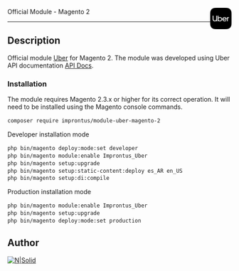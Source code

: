 <img src="./view/adminhtml/web/images/uber_logo_menu.svg" align="right" width="48"> <p>Official Module - Magento 2</p>
<hr>

## Description
Official module [Uber](https://uber.com/) for Magento 2. The module was developed using Uber API documentation [API Docs](https://developer.uber.com/docs/deliveries/overview).

### Installation
The module requires Magento 2.3.x or higher for its correct operation. It will need to be installed using the Magento console commands.

```sh
composer require improntus/module-uber-magento-2
```

Developer installation mode

```sh
php bin/magento deploy:mode:set developer
php bin/magento module:enable Improntus_Uber
php bin/magento setup:upgrade
php bin/magento setup:static-content:deploy es_AR en_US
php bin/magento setup:di:compile
```

Production installation mode

```sh
php bin/magento module:enable Improntus_Uber
php bin/magento setup:upgrade
php bin/magento deploy:mode:set production
```

## Author

[![N|Solid](https://improntus.com/wp-content/uploads/2022/05/Logo-Site.png)](https://www.improntus.com)